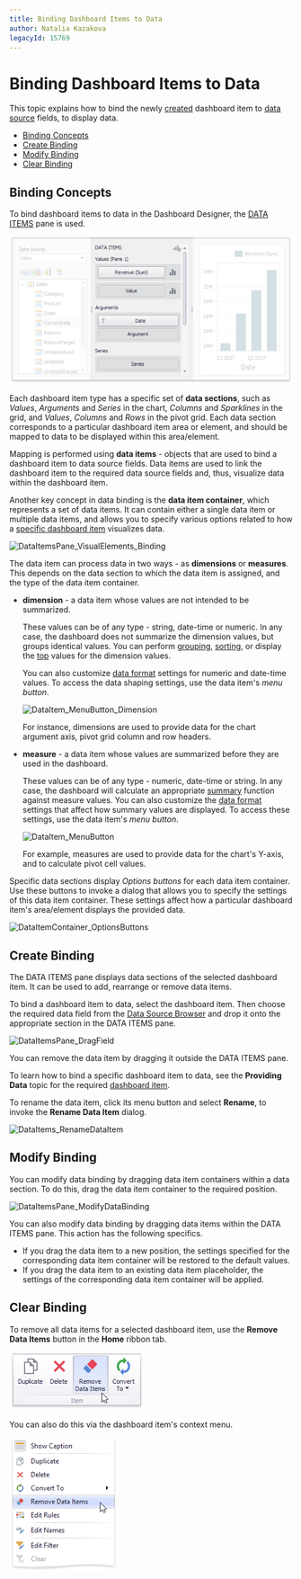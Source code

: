```yaml
---
title: Binding Dashboard Items to Data
author: Natalia Kazakova
legacyId: 15769
---
```

# Binding Dashboard Items to Data
This topic explains how to bind the newly [created](../adding-dashboard-items.md) dashboard item to [data source](../providing-data.md) fields, to display data.
* [Binding Concepts](#binding-concepts)
* [Create Binding](#create-binding)
* [Modify Binding](#modify-binding)
* [Clear Binding](#clear-binding)

## <a name="binding-concepts"/>Binding Concepts
To bind dashboard items to data in the Dashboard Designer, the [DATA ITEMS](../ui-elements/data-items-pane.md) pane is used.

![DataItemPane](../../../images/img18516.png)

Each dashboard item type has a specific set of **data sections**, such as _Values_, _Arguments_ and _Series_ in the chart, _Columns_ and _Sparklines_ in the grid, and _Values_, _Columns_ and _Rows_ in the pivot grid. 
Each data section corresponds to a particular dashboard item area or element, and should be mapped to data to be displayed within this area&#47;element.

Mapping is performed using **data items** - objects that are used to bind a dashboard item to data source fields. Data items are used to link the dashboard item to the required data source fields and, thus, visualize data within the dashboard item.

Another key concept in data binding is the **data item container**, which represents a set of data items. It can contain either a single data item or multiple data items, and allows you to specify various options related to how a [specific dashboard item](../designing-dashboard-items.md) visualizes data.

![DataItemsPane_VisualElements_Binding](../../../images/img22871.png)

The data item can process data in two ways - as **dimensions** or **measures**. This depends on the data section to which the data item is assigned, and the type of the data item container.
* **dimension** - a data item whose values are not intended to be summarized.
	
	These values can be of any type - string, date-time or numeric. In any case, the dashboard does not summarize the dimension values, but groups identical values. 
	You can perform [grouping](../data-shaping/grouping.md), [sorting](../data-shaping/sorting.md), or display the [top](../data-shaping/top-n.md) values for the dimension values.
	
	You can also customize [data format](../data-shaping/formatting-data.md) settings for numeric and date-time values. To access the data shaping settings, use the data item's _menu button_.
	
	![DataItem_MenuButton_Dimension](../../../images/img22876.png)
	
	For instance, dimensions are used to provide data for the chart argument axis, pivot grid column and row headers.
* **measure** - a data item whose values are summarized before they are used in the dashboard.
	
	These values can be of any type - numeric, date-time or string. In any case, the dashboard will calculate an appropriate [summary](../data-shaping/summarization.md) function against measure values. You can also customize the [data format](../data-shaping/formatting-data.md) settings that affect how summary values are displayed. To access these settings, use the data item's _menu button_.
	
	![DataItem_MenuButton](../../../images/img22875.png)
	
	For example, measures are used to provide data for the chart's Y-axis, and to calculate pivot cell values.

Specific data sections display _Options buttons_ for each data item container. 
Use these buttons to invoke a dialog that allows you to specify the settings of this data item container. These settings affect how a particular dashboard item's area&#47;element displays the provided data.

![DataItemContainer_OptionsButtons](../../../images/img22877.png)

## <a name="create-binding"/>Create Binding
The DATA ITEMS pane displays data sections of the selected dashboard item. It can be used to add, rearrange or remove data items.

To bind a dashboard item to data, select the dashboard item. Then choose the required data field from the [Data Source Browser](../ui-elements/data-source-browser.md) and drop it onto the appropriate section in the DATA ITEMS pane.

![DataItemsPane_DragField](../../../images/img22865.png)

You can remove the data item by dragging it outside the DATA ITEMS pane.

To learn how to bind a specific dashboard item to data, see the **Providing Data** topic for the required [dashboard item](../designing-dashboard-items.md).

To rename the data item, click its menu button and select **Rename**, to invoke the **Rename Data Item** dialog.

![DataItems_RenameDataItem](../../../images/img22878.png)

## <a name="modify-binding"/>Modify Binding
You can modify data binding by dragging data item containers within a data section. To do this, drag the data item container to the required position.

![DataItemsPane_ModifyDataBinding](../../../images/img22873.png)

You can also modify data binding by dragging data items within the DATA ITEMS pane. This action has the following specifics.
* If you drag the data item to a new position, the settings specified for the corresponding data item container will be restored to the default values.
* If you drag the data item to an existing data item placeholder, the settings of the corresponding data item container will be applied.

## <a name="clear-binding"/>Clear Binding
To remove all data items for a selected dashboard item, use the **Remove Data Items** button in the **Home** ribbon tab.

![DataItemsPane_RemoveDataItems](../../../images/img23146.png)

You can also do this via the dashboard item's context menu.

![DashboardItemMenu_RemoveDataItems](../../../images/img23148.png)
